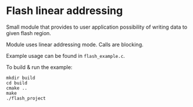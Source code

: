# Flash linear addressing

Small module that provides to user application possibility of writing data to given flash region.

Module uses linear addressing mode.
Calls are blocking.

Example usage can be found in `flash_example.c`.

To build & run the example:
```
mkdir build
cd build
cmake ..
make
./flash_project
```

